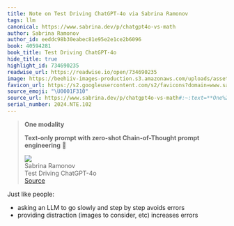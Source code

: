 ```yaml
---
title: Note on Test Driving ChatGPT-4o via Sabrina Ramonov
tags: llm
canonical: https://www.sabrina.dev/p/chatgpt4o-vs-math
author: Sabrina Ramonov
author_id: eeddc98b30eabec81e95e2e1ce2b6096
book: 40594281
book_title: Test Driving ChatGPT-4o
hide_title: true
highlight_id: 734690235
readwise_url: https://readwise.io/open/734690235
image: https://beehiiv-images-production.s3.amazonaws.com/uploads/asset/file/a197eb55-1043-4b14-98d1-07193cc97bbb/image.png?t=1715811658
favicon_url: https://s2.googleusercontent.com/s2/favicons?domain=www.sabrina.dev
source_emoji: "\U0001F310"
source_url: https://www.sabrina.dev/p/chatgpt4o-vs-math#:~:text=**One%20modality**,prompt%20engineering**%20%F0%9F%A5%B3
serial_number: 2024.NTE.102
---
```

> **One modality**
> 
> **Text-only prompt with zero-shot Chain-of-Thought prompt engineering** 🥳
> <div class="quoteback-footer"><div class="quoteback-avatar"><img class="mini-favicon" src="https://s2.googleusercontent.com/s2/favicons?domain=www.sabrina.dev"></div><div class="quoteback-metadata"><div class="metadata-inner"><span style="display:none">FROM:</span><div aria-label="Sabrina Ramonov" class="quoteback-author"> Sabrina Ramonov</div><div aria-label="Test Driving ChatGPT-4o" class="quoteback-title"> Test Driving ChatGPT-4o</div></div></div><div class="quoteback-backlink"><a target="_blank" aria-label="go to the full text of this quotation" rel="noopener" href="https://www.sabrina.dev/p/chatgpt4o-vs-math#:~:text=**One%20modality**,prompt%20engineering**%20%F0%9F%A5%B3" class="quoteback-arrow"> Source</a></div></div>

Just like people:
- asking an LLM to go slowly and step by step avoids errors
- providing distraction (images to consider, etc) increases errors